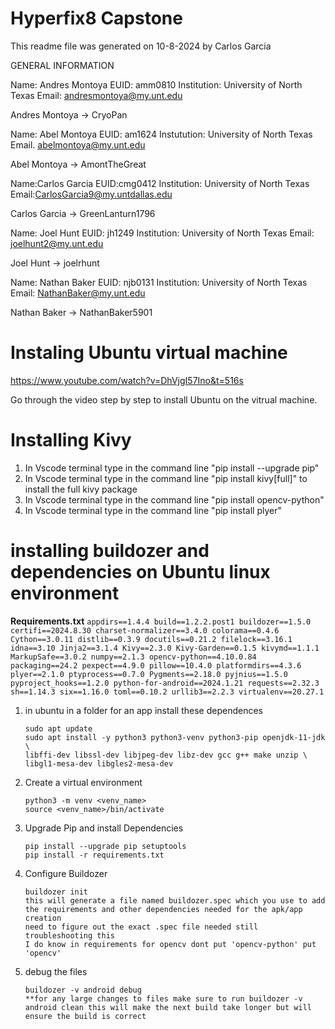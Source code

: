 ﻿# Hyperfix8 Capstone
This readme file was generated on 10-8-2024 by Carlos Garcia

GENERAL INFORMATION

Name: Andres Montoya
EUID: amm0810
Institution: University of North Texas
Email: andresmontoya@my.unt.edu

Andres Montoya -> CryoPan

Name: Abel Montoya
EUID: am1624
Instutution: University of North Texas
Email. abelmontoya@my.unt.edu

Abel Montoya -> AmontTheGreat

Name:Carlos Garcia
EUID:cmg0412
Institution: University of North Texas 
Email:CarlosGarcia9@my.untdallas.edu

Carlos Garcia -> GreenLanturn1796

Name: Joel Hunt
EUID: jh1249
Institution: University of North Texas
Email: joelhunt2@my.unt.edu

Joel Hunt -> joelrhunt

Name: Nathan Baker 
EUID: njb0131
Institution: University of North Texas
Email: NathanBaker@my.unt.edu

Nathan Baker -> NathanBaker5901

# Instaling Ubuntu virtual machine

https://www.youtube.com/watch?v=DhVjgI57Ino&t=516s

Go through the video step by step to install Ubuntu on the vitrual machine.

# Installing Kivy

1. In Vscode terminal type in the command line "pip install --upgrade pip"
2. In Vscode terminal type in the command line "pip install kivy[full]" to install the full kivy package
3. In Vscode terminal type in the command line "pip install opencv-python"
4. In Vscode terminal type in the command line "pip install plyer"


# installing buildozer and dependencies on Ubuntu linux environment

**Requirements.txt**
    ```
    appdirs==1.4.4
    build==1.2.2.post1
    buildozer==1.5.0
    certifi==2024.8.30
    charset-normalizer==3.4.0
    colorama==0.4.6
    Cython==3.0.11
    distlib==0.3.9
    docutils==0.21.2
    filelock==3.16.1
    idna==3.10
    Jinja2==3.1.4
    Kivy==2.3.0
    Kivy-Garden==0.1.5
    kivymd==1.1.1
    MarkupSafe==3.0.2
    numpy==2.1.3
    opencv-python==4.10.0.84
    packaging==24.2
    pexpect==4.9.0
    pillow==10.4.0
    platformdirs==4.3.6
    plyer==2.1.0
    ptyprocess==0.7.0
    Pygments==2.18.0
    pyjnius==1.5.0
    pyproject_hooks==1.2.0
    python-for-android==2024.1.21
    requests==2.32.3
    sh==1.14.3
    six==1.16.0
    toml==0.10.2
    urllib3==2.2.3
    virtualenv==20.27.1
    ```

1. in ubuntu in a folder for an app install these dependences
    ```
    sudo apt update
    sudo apt install -y python3 python3-venv python3-pip openjdk-11-jdk \
    libffi-dev libssl-dev libjpeg-dev libz-dev gcc g++ make unzip \
    libgl1-mesa-dev libgles2-mesa-dev
    ```

2. Create a virtual environment 
    ```
    python3 -m venv <venv_name>
    source <venv_name>/bin/activate
    ```

3. Upgrade Pip and install Dependencies 
    ```
    pip install --upgrade pip setuptools
    pip install -r requirements.txt
    ```

4. Configure Buildozer
    ```
    buildozer init
    this will generate a file named buildozer.spec which you use to add the requirements and other dependencies needed for the apk/app creation
    need to figure out the exact .spec file needed still troubleshooting this 
    I do know in requirements for opencv dont put 'opencv-python' put 'opencv'
    ``` 

5. debug the files
    ```
    buildozer -v android debug
    **for any large changes to files make sure to run buildozer -v android clean this will make the next build take longer but will ensure the build is correct
    ```


